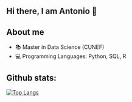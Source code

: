 ## Hi there, I am Antonio 👋

## About me

- 📚 Master in Data Science (CUNEF)
- 💻 Programming Languages: Python, SQL, R 

## Github stats:

[![Top Langs](https://github-readme-stats.vercel.app/api/top-langs/?username=antonionogues&langs_count=8)](https://github.com/antonionogues/github-readme-stats)
